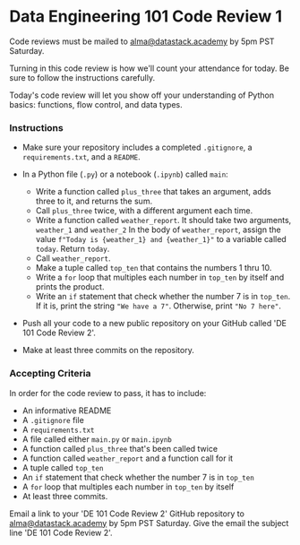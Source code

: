 # Data Engineering 101 Code Review 1

Code reviews must be mailed to alma@datastack.academy by 5pm PST Saturday. 

Turning in this code review is how we'll count your attendance for today. Be sure to follow the instructions carefully. 

Today's code review will let you show off your understanding of Python basics: functions, flow control, and data types. 

### Instructions
- Make sure your repository includes a completed `.gitignore`, a `requirements.txt`, and a `README`.
- In a Python file (`.py`) or a notebook (`.ipynb`) called `main`:
    - Write a function called `plus_three` that takes an argument, adds three to it, and returns the sum. 
    - Call `plus_three` twice, with a different argument each time.
    - Write a function called `weather_report`. It should take two arguments, `weather_1` and `weather_2` In the body of `weather_report`, assign the value `f"Today is {weather_1} and {weather_1}"` to a variable called `today`. Return `today`.
    - Call `weather_report`.
    - Make a tuple called `top_ten` that contains the numbers 1 thru 10.
    - Write a `for` loop that multiples each number in `top_ten` by itself and prints the product.
    - Write an `if` statement that check whether the number 7 is in `top_ten`. If it is, print the string `"We have a 7"`. Otherwise, print `"No 7 here"`.

- Push all your code to a new public repository on your GitHub called 'DE 101 Code Review 2'.
- Make at least three commits on the repository.


### Accepting Criteria
In order for the code review to pass, it has to include:
- An informative README
- A `.gitignore` file
- A  `requirements.txt`
- A file called either `main.py` or `main.ipynb`
- A function called `plus_three` that's been called twice
- A function called `weather_report` and a function call for it
- A tuple called `top_ten`
- An `if` statement that check whether the number 7 is in `top_ten`
- A `for` loop that multiples each number in `top_ten` by itself
- At least three commits. 

Email a link to your 'DE 101 Code Review 2' GitHub repository to alma@datastack.academy by 5pm PST Saturday. Give the email the subject line 'DE 101 Code Review 2'.

